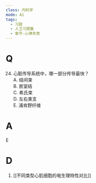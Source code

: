 ```yaml
---
class: 内科学
mode: A1
tags:
  - 习题
  - 人卫习题集
  - 章节-心律失常
---
```


# Q
24. 心脏传导系统中，哪一部分传导最快？  
A. 结间束  
B. 房室结  
C. 希氏束  
D. 左右束支  
E. 浦肯野纤维  
# A
E
# D
1. [[不同类型心肌细胞的电生理特性对比]]